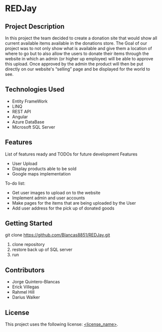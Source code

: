 # REDJay

## Project Description

In this project the team decided to create a donation site that would show all current available items available in the donations store. The Goal of our project was to not only show what is available and give them a location of where to go but to also allow the users to donate their items through the website in which an admin (or higher up employee) will be able to approve this upload. Once approved by the admin the product will then be put directly on our website's “selling” page and be displayed for the world to see. 
## Technologies Used

* Entity FrameWork
* LINQ
* REST API
* Angular
* Azure DataBase
* Microsoft SQL Server

## Features

List of features ready and TODOs for future development
Features
* User Upload
* Display products able to be sold
* Google maps implementation

To-do list:
* Get user images to upload on to the website
* Implement admin and user accounts
* Make pages for the items that are being uploaded by the User
* Add user address for the pick up of donated goods

## Getting Started
   
git clone https://github.com/Blancas8851/REDJay.git


1. clone repository 
2. restore back up of SQL server
3. run


## Contributors

* Jorge Quintero-Blancas
* Erick Villegas
* Rahmel Hill
* Darius Walker

## License


This project uses the following license: [<license_name>](<link>).

